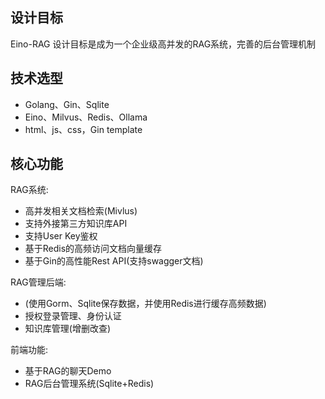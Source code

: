 ## 设计目标

Eino-RAG 设计目标是成为一个企业级高并发的RAG系统，完善的后台管理机制

## 技术选型
  - Golang、Gin、Sqlite
  - Eino、Milvus、Redis、Ollama
  - html、js、css，Gin template
  
## 核心功能
RAG系统:
  - 高并发相关文档检索(Mivlus)
  - 支持外接第三方知识库API
  - 支持User Key鉴权
  - 基于Redis的高频访问文档向量缓存
  - 基于Gin的高性能Rest API(支持swagger文档)
  
RAG管理后端:
  - (使用Gorm、Sqlite保存数据，并使用Redis进行缓存高频数据)
  - 授权登录管理、身份认证
  - 知识库管理(增删改查)
  
前端功能:
  - 基于RAG的聊天Demo
  - RAG后台管理系统(Sqlite+Redis)